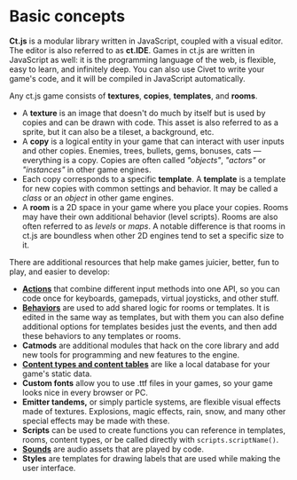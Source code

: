 # Basic concepts

**Ct.js** is a modular library written in JavaScript, coupled with a visual editor. The editor is also referred to as **ct.IDE**. Games in ct.js are written in JavaScript as well: it is the programming language of the web, is flexible, easy to learn, and infinitely deep. You can also use Civet to write your game's code, and it will be compiled in JavaScript automatically.

Any ct.js game consists of **textures**, **copies**, **templates**, and **rooms**.

* A **texture** is an image that doesn't do much by itself but is used by copies and can be drawn with code. This asset is also referred to as a sprite, but it can also be a tileset, a background, etc.
* A **copy** is a logical entity in your game that can interact with user inputs and other copies. Enemies, trees, bullets, gems, bonuses, cats — everything is a copy. Copies are often called *"objects"*, *"actors"* or *"instances"* in other game engines.
* Each copy corresponds to a specific **template**. A **template** is a template for new copies with common settings and behavior. It may be called a *class* or an *object* in other game engines.
* A **room** is a 2D space in your game where you place your copies. Rooms may have their own additional behavior (level scripts). Rooms are also often referred to as *levels* or *maps*. A notable difference is that rooms in ct.js are boundless when other 2D engines tend to set a specific size to it.

There are additional resources that help make games juicier, better, fun to play, and easier to develop:

* [**Actions**](./actions.md) that combine different input methods into one API, so you can code once for keyboards, gamepads, virtual joysticks, and other stuff.
* [**Behaviors**](./behaviors.md) are used to add shared logic for rooms or templates. It is edited in the same way as templates, but with them you can also define additional options for templates besides just the events, and then add these behaviors to any templates or rooms.
* **Catmods** are additional modules that hack on the core library and add new tools for programming and new features to the engine.
* [**Content types and content tables**](./content-subsystem.md) are like a local database for your game's static data.
* **Custom fonts** allow you to use .ttf files in your games, so your game looks nice in every browser or PC.
* **Emitter tandems,** or simply particle systems, are flexible visual effects made of textures. Explosions, magic effects, rain, snow, and many other special effects may be made with these.
* **Scripts** can be used to create functions you can reference in templates, rooms, content types, or be called directly with `scripts.scriptName()`.
* [**Sounds**](sounds.html) are audio assets that are played by code.
* **Styles** are templates for drawing labels that are used while making the user interface.
